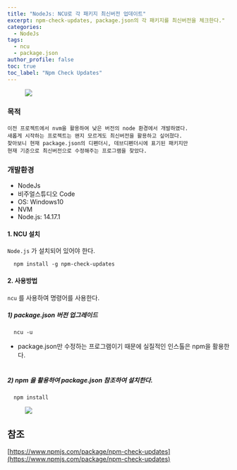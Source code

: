 ```yaml
---
title: "NodeJs: NCU로 각 패키지 최신버전 업데이트"
excerpt: npm-check-updates, package.json의 각 패키지를 최신버전을 체크한다."
categories:
  - NodeJs
tags:
  - ncu
  - package.json
author_profile: false
toc: true
toc_label: "Npm Check Updates"
---
```


<figure>
    <a href="{{ site.baseurl }}/assets/images/nodejs/nodejs-1.png"><img src="{{ site.baseurl }}/assets/images/nodejs/nodejs-1.png"></a>
</figure>

### 목적
```
이전 프로젝트에서 nvm을 활용하여 낮은 버전의 node 환경에서 개발하였다.
새롭게 시작하는 프로젝트는 왠지 모르게도 최신버전을 활용하고 싶어졌다.
찾아보니 현재 package.json의 디펜더시, 데브디펜더시에 표기된 패키지만
현재 기준으로 최신버전으로 수정해주는 프로그램을 찾았다.
```

### 개발환경
- NodeJs
- 비주얼스튜디오 Code
- OS: Windows10
- NVM
- Node.js: 14.17.1

#### 1. NCU 설치

`Node.js` 가 설치되어 있어야 한다.

```
  npm install -g npm-check-updates
```

#### 2. 사용방법

`ncu` 를 사용하여 명령어를 사용한다.

##### 1) package.json 버전 업그레이드
```
  ncu -u
```

- package.json만 수정하는 프로그램이기 때문에 실질적인
인스톨은 npm을 활용한다.<br><br>

##### 2) npm 을 활용하여 package.json 참조하여 설치한다.
```
  npm install
```

<figure>
    <a href="{{ site.baseurl }}/assets/images/nodejs/ncu.png"><img src="{{ site.baseurl }}/assets/images/nodejs/ncu.png"></a>
</figure>


## 참조
[https://www.npmjs.com/package/npm-check-updates](https://www.npmjs.com/package/npm-check-updates)



